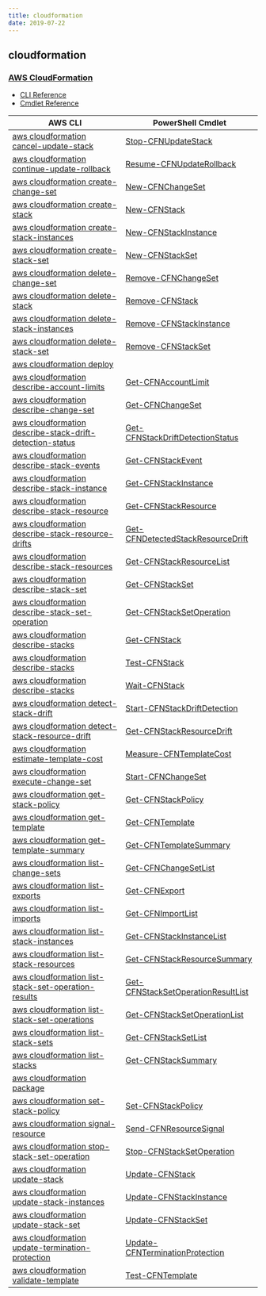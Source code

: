 ```yaml
---
title: cloudformation
date: 2019-07-22
---
```


## cloudformation

### [AWS Cloud​Formation](https://aws.amazon.com/cloudformation/)

* [CLI Reference](https://docs.aws.amazon.com/cli/latest/reference/cloudformation/index.html)
* [Cmdlet Reference](https://docs.aws.amazon.com/powershell/latest/reference/items/AWS_CloudFormation_cmdlets.html)

|AWS CLI|PowerShell Cmdlet|
|----|----|
|[aws cloudformation cancel-update-stack](https://docs.aws.amazon.com/cli/latest/reference/cloudformation/cancel-update-stack.html)|[Stop-CFNUpdateStack](https://docs.aws.amazon.com/powershell/latest/reference/items/Stop-CFNUpdateStack.html)|
|[aws cloudformation continue-update-rollback](https://docs.aws.amazon.com/cli/latest/reference/cloudformation/continue-update-rollback.html)|[Resume-CFNUpdateRollback](https://docs.aws.amazon.com/powershell/latest/reference/items/Resume-CFNUpdateRollback.html)|
|[aws cloudformation create-change-set](https://docs.aws.amazon.com/cli/latest/reference/cloudformation/create-change-set.html)|[New-CFNChangeSet](https://docs.aws.amazon.com/powershell/latest/reference/items/New-CFNChangeSet.html)|
|[aws cloudformation create-stack](https://docs.aws.amazon.com/cli/latest/reference/cloudformation/create-stack.html)|[New-CFNStack](https://docs.aws.amazon.com/powershell/latest/reference/items/New-CFNStack.html)|
|[aws cloudformation create-stack-instances](https://docs.aws.amazon.com/cli/latest/reference/cloudformation/create-stack-instances.html)|[New-CFNStackInstance](https://docs.aws.amazon.com/powershell/latest/reference/items/New-CFNStackInstance.html)|
|[aws cloudformation create-stack-set](https://docs.aws.amazon.com/cli/latest/reference/cloudformation/create-stack-set.html)|[New-CFNStackSet](https://docs.aws.amazon.com/powershell/latest/reference/items/New-CFNStackSet.html)|
|[aws cloudformation delete-change-set](https://docs.aws.amazon.com/cli/latest/reference/cloudformation/delete-change-set.html)|[Remove-CFNChangeSet](https://docs.aws.amazon.com/powershell/latest/reference/items/Remove-CFNChangeSet.html)|
|[aws cloudformation delete-stack](https://docs.aws.amazon.com/cli/latest/reference/cloudformation/delete-stack.html)|[Remove-CFNStack](https://docs.aws.amazon.com/powershell/latest/reference/items/Remove-CFNStack.html)|
|[aws cloudformation delete-stack-instances](https://docs.aws.amazon.com/cli/latest/reference/cloudformation/delete-stack-instances.html)|[Remove-CFNStackInstance](https://docs.aws.amazon.com/powershell/latest/reference/items/Remove-CFNStackInstance.html)|
|[aws cloudformation delete-stack-set](https://docs.aws.amazon.com/cli/latest/reference/cloudformation/delete-stack-set.html)|[Remove-CFNStackSet](https://docs.aws.amazon.com/powershell/latest/reference/items/Remove-CFNStackSet.html)|
|[aws cloudformation deploy](https://docs.aws.amazon.com/cli/latest/reference/cloudformation/deploy.html)||
|[aws cloudformation describe-account-limits](https://docs.aws.amazon.com/cli/latest/reference/cloudformation/describe-account-limits.html)|[Get-CFNAccountLimit](https://docs.aws.amazon.com/powershell/latest/reference/items/Get-CFNAccountLimit.html)|
|[aws cloudformation describe-change-set](https://docs.aws.amazon.com/cli/latest/reference/cloudformation/describe-change-set.html)|[Get-CFNChangeSet](https://docs.aws.amazon.com/powershell/latest/reference/items/Get-CFNChangeSet.html)|
|[aws cloudformation describe-stack-drift-detection-status](https://docs.aws.amazon.com/cli/latest/reference/cloudformation/describe-stack-drift-detection-status.html)|[Get-CFNStackDriftDetectionStatus](https://docs.aws.amazon.com/powershell/latest/reference/items/Get-CFNStackDriftDetectionStatus.html)|
|[aws cloudformation describe-stack-events](https://docs.aws.amazon.com/cli/latest/reference/cloudformation/describe-stack-events.html)|[Get-CFNStackEvent](https://docs.aws.amazon.com/powershell/latest/reference/items/Get-CFNStackEvent.html)|
|[aws cloudformation describe-stack-instance](https://docs.aws.amazon.com/cli/latest/reference/cloudformation/describe-stack-instance.html)|[Get-CFNStackInstance](https://docs.aws.amazon.com/powershell/latest/reference/items/Get-CFNStackInstance.html)|
|[aws cloudformation describe-stack-resource](https://docs.aws.amazon.com/cli/latest/reference/cloudformation/describe-stack-resource.html)|[Get-CFNStackResource](https://docs.aws.amazon.com/powershell/latest/reference/items/Get-CFNStackResource.html)|
|[aws cloudformation describe-stack-resource-drifts](https://docs.aws.amazon.com/cli/latest/reference/cloudformation/describe-stack-resource-drifts.html)|[Get-CFNDetectedStackResourceDrift](https://docs.aws.amazon.com/powershell/latest/reference/items/Get-CFNDetectedStackResourceDrift.html)|
|[aws cloudformation describe-stack-resources](https://docs.aws.amazon.com/cli/latest/reference/cloudformation/describe-stack-resources.html)|[Get-CFNStackResourceList](https://docs.aws.amazon.com/powershell/latest/reference/items/Get-CFNStackResourceList.html)|
|[aws cloudformation describe-stack-set](https://docs.aws.amazon.com/cli/latest/reference/cloudformation/describe-stack-set.html)|[Get-CFNStackSet](https://docs.aws.amazon.com/powershell/latest/reference/items/Get-CFNStackSet.html)|
|[aws cloudformation describe-stack-set-operation](https://docs.aws.amazon.com/cli/latest/reference/cloudformation/describe-stack-set-operation.html)|[Get-CFNStackSetOperation](https://docs.aws.amazon.com/powershell/latest/reference/items/Get-CFNStackSetOperation.html)|
|[aws cloudformation describe-stacks](https://docs.aws.amazon.com/cli/latest/reference/cloudformation/describe-stacks.html)|[Get-CFNStack](https://docs.aws.amazon.com/powershell/latest/reference/items/Get-CFNStack.html)|
|[aws cloudformation describe-stacks](https://docs.aws.amazon.com/cli/latest/reference/cloudformation/describe-stacks.html)|[Test-CFNStack](https://docs.aws.amazon.com/powershell/latest/reference/items/Test-CFNStack.html)|
|[aws cloudformation describe-stacks](https://docs.aws.amazon.com/cli/latest/reference/cloudformation/describe-stacks.html)|[Wait-CFNStack](https://docs.aws.amazon.com/powershell/latest/reference/items/Wait-CFNStack.html)|
|[aws cloudformation detect-stack-drift](https://docs.aws.amazon.com/cli/latest/reference/cloudformation/detect-stack-drift.html)|[Start-CFNStackDriftDetection](https://docs.aws.amazon.com/powershell/latest/reference/items/Start-CFNStackDriftDetection.html)|
|[aws cloudformation detect-stack-resource-drift](https://docs.aws.amazon.com/cli/latest/reference/cloudformation/detect-stack-resource-drift.html)|[Get-CFNStackResourceDrift](https://docs.aws.amazon.com/powershell/latest/reference/items/Get-CFNStackResourceDrift.html)|
|[aws cloudformation estimate-template-cost](https://docs.aws.amazon.com/cli/latest/reference/cloudformation/estimate-template-cost.html)|[Measure-CFNTemplateCost](https://docs.aws.amazon.com/powershell/latest/reference/items/Measure-CFNTemplateCost.html)|
|[aws cloudformation execute-change-set](https://docs.aws.amazon.com/cli/latest/reference/cloudformation/execute-change-set.html)|[Start-CFNChangeSet](https://docs.aws.amazon.com/powershell/latest/reference/items/Start-CFNChangeSet.html)|
|[aws cloudformation get-stack-policy](https://docs.aws.amazon.com/cli/latest/reference/cloudformation/get-stack-policy.html)|[Get-CFNStackPolicy](https://docs.aws.amazon.com/powershell/latest/reference/items/Get-CFNStackPolicy.html)|
|[aws cloudformation get-template](https://docs.aws.amazon.com/cli/latest/reference/cloudformation/get-template.html)|[Get-CFNTemplate](https://docs.aws.amazon.com/powershell/latest/reference/items/Get-CFNTemplate.html)|
|[aws cloudformation get-template-summary](https://docs.aws.amazon.com/cli/latest/reference/cloudformation/get-template-summary.html)|[Get-CFNTemplateSummary](https://docs.aws.amazon.com/powershell/latest/reference/items/Get-CFNTemplateSummary.html)|
|[aws cloudformation list-change-sets](https://docs.aws.amazon.com/cli/latest/reference/cloudformation/list-change-sets.html)|[Get-CFNChangeSetList](https://docs.aws.amazon.com/powershell/latest/reference/items/Get-CFNChangeSetList.html)|
|[aws cloudformation list-exports](https://docs.aws.amazon.com/cli/latest/reference/cloudformation/list-exports.html)|[Get-CFNExport](https://docs.aws.amazon.com/powershell/latest/reference/items/Get-CFNExport.html)|
|[aws cloudformation list-imports](https://docs.aws.amazon.com/cli/latest/reference/cloudformation/list-imports.html)|[Get-CFNImportList](https://docs.aws.amazon.com/powershell/latest/reference/items/Get-CFNImportList.html)|
|[aws cloudformation list-stack-instances](https://docs.aws.amazon.com/cli/latest/reference/cloudformation/list-stack-instances.html)|[Get-CFNStackInstanceList](https://docs.aws.amazon.com/powershell/latest/reference/items/Get-CFNStackInstanceList.html)|
|[aws cloudformation list-stack-resources](https://docs.aws.amazon.com/cli/latest/reference/cloudformation/list-stack-resources.html)|[Get-CFNStackResourceSummary](https://docs.aws.amazon.com/powershell/latest/reference/items/Get-CFNStackResourceSummary.html)|
|[aws cloudformation list-stack-set-operation-results](https://docs.aws.amazon.com/cli/latest/reference/cloudformation/list-stack-set-operation-results.html)|[Get-CFNStackSetOperationResultList](https://docs.aws.amazon.com/powershell/latest/reference/items/Get-CFNStackSetOperationResultList.html)|
|[aws cloudformation list-stack-set-operations](https://docs.aws.amazon.com/cli/latest/reference/cloudformation/list-stack-set-operations.html)|[Get-CFNStackSetOperationList](https://docs.aws.amazon.com/powershell/latest/reference/items/Get-CFNStackSetOperationList.html)|
|[aws cloudformation list-stack-sets](https://docs.aws.amazon.com/cli/latest/reference/cloudformation/list-stack-sets.html)|[Get-CFNStackSetList](https://docs.aws.amazon.com/powershell/latest/reference/items/Get-CFNStackSetList.html)|
|[aws cloudformation list-stacks](https://docs.aws.amazon.com/cli/latest/reference/cloudformation/list-stacks.html)|[Get-CFNStackSummary](https://docs.aws.amazon.com/powershell/latest/reference/items/Get-CFNStackSummary.html)|
|[aws cloudformation package](https://docs.aws.amazon.com/cli/latest/reference/cloudformation/package.html)||
|[aws cloudformation set-stack-policy](https://docs.aws.amazon.com/cli/latest/reference/cloudformation/set-stack-policy.html)|[Set-CFNStackPolicy](https://docs.aws.amazon.com/powershell/latest/reference/items/Set-CFNStackPolicy.html)|
|[aws cloudformation signal-resource](https://docs.aws.amazon.com/cli/latest/reference/cloudformation/signal-resource.html)|[Send-CFNResourceSignal](https://docs.aws.amazon.com/powershell/latest/reference/items/Send-CFNResourceSignal.html)|
|[aws cloudformation stop-stack-set-operation](https://docs.aws.amazon.com/cli/latest/reference/cloudformation/stop-stack-set-operation.html)|[Stop-CFNStackSetOperation](https://docs.aws.amazon.com/powershell/latest/reference/items/Stop-CFNStackSetOperation.html)|
|[aws cloudformation update-stack](https://docs.aws.amazon.com/cli/latest/reference/cloudformation/update-stack.html)|[Update-CFNStack](https://docs.aws.amazon.com/powershell/latest/reference/items/Update-CFNStack.html)|
|[aws cloudformation update-stack-instances](https://docs.aws.amazon.com/cli/latest/reference/cloudformation/update-stack-instances.html)|[Update-CFNStackInstance](https://docs.aws.amazon.com/powershell/latest/reference/items/Update-CFNStackInstance.html)|
|[aws cloudformation update-stack-set](https://docs.aws.amazon.com/cli/latest/reference/cloudformation/update-stack-set.html)|[Update-CFNStackSet](https://docs.aws.amazon.com/powershell/latest/reference/items/Update-CFNStackSet.html)|
|[aws cloudformation update-termination-protection](https://docs.aws.amazon.com/cli/latest/reference/cloudformation/update-termination-protection.html)|[Update-CFNTerminationProtection](https://docs.aws.amazon.com/powershell/latest/reference/items/Update-CFNTerminationProtection.html)|
|[aws cloudformation validate-template](https://docs.aws.amazon.com/cli/latest/reference/cloudformation/validate-template.html)|[Test-CFNTemplate](https://docs.aws.amazon.com/powershell/latest/reference/items/Test-CFNTemplate.html)|

